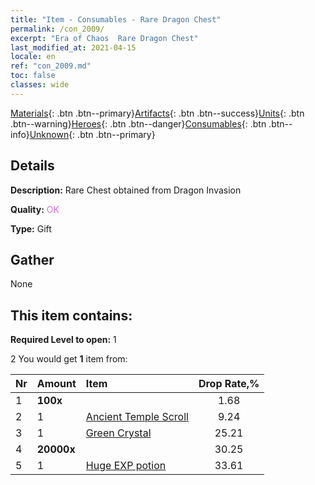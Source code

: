 ```yaml
---
title: "Item - Consumables - Rare Dragon Chest"
permalink: /con_2009/
excerpt: "Era of Chaos  Rare Dragon Chest"
last_modified_at: 2021-04-15
locale: en
ref: "con_2009.md"
toc: false
classes: wide
---
```

 [Materials](/Items/){: .btn .btn--primary}[Artifacts](/Items/Artifacts/){: .btn .btn--success}[Units](/Items/Units/){: .btn .btn--warning}[Heroes](/Items/Heroes/){: .btn .btn--danger}[Consumables](/Items/Consumables/){: .btn .btn--info}[Unknown](/Items/Unknown/){: .btn .btn--primary}

## Details
 **Description:** Rare Chest obtained from Dragon Invasion

 **Quality:** <span style="color: #DA70D6">OK</span>

 **Type:** Gift

## Gather

  None

## This item contains:

 **Required Level to open:** 1

 2 You would get **1** item  from:

  | Nr | Amount |     Item    | Drop Rate,% |
  |:---|:-------|:------------|:---------:|
  | 1 |  **100x** | <i class="fas fa-gem"/> | 1.68 | 
  | 2 | 1 | [Ancient Temple Scroll](/Items/con_697/) | 9.24 | 
  | 3 | 1 | [Green Crystal](/Items/con_711/) | 25.21 | 
  | 4 |  **20000x** | <i class="fas fa-coins"/> | 30.25 | 
  | 5 | 1 | [Huge EXP potion](/Items/con_703/) | 33.61 | 
